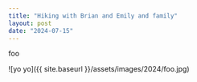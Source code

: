 ```yaml
---
title: "Hiking with Brian and Emily and family"
layout: post
date: "2024-07-15"
---
```


foo

![yo yo]({{ site.baseurl }}/assets/images/2024/foo.jpg)
